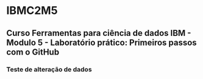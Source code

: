 # IBMC2M5
## Curso Ferramentas para ciência de dados IBM - Modulo 5 - Laboratório prático: Primeiros passos com o GitHub
### Teste de alteração de dados
